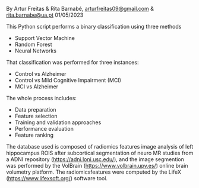 By Artur Freitas & Rita Barnabé, arturfreitas09@gmail.com & rita.barnabe@ua.pt 01/05/2023

This Python script performs a binary classification using three methods
* Support Vector Machine
* Random Forest
* Neural Networks

That classification was performed for three instances:
* Control vs Alzheimer
* Control vs Mild Cognitive Impairment (MCI)
* MCI vs Alzheimer

The whole process includes:
* Data preparation
* Feature selection
* Training and validation approaches
* Performance evaluation
* Feature ranking

The database used is composed of radiomics features image analysis of left hippocampus ROIS after subcortical segmentation of neuro MR studies from a ADNI repository (https://adni.loni.usc.edu/), and the image segmention was performed by the VolBrain (https://www.volbrain.upv.es/) online brain volumetry platform. The radiomicsfeatures were computed by the LifeX (https://www.lifexsoft.org/) software tool. 
